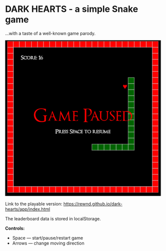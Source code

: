 # DARK HEARTS - a simple Snake game 

...with a taste of a well-known game parody.

![screenshot](https://github.com/rewnd/dark-hearts/raw/master/screenshot.png)

Link to the playable version: https://rewnd.github.io/dark-hearts/app/index.html

The leaderboard data is stored in localStorage.

**Controls:** 

* Space — start/pause/restart game
* Arrows — change moving direction
